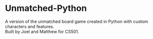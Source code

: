 # Unmatched-Python
A version of the unmatched board game created in Python with custom characters and features.  
Built by Joel and Matthew for CS501.
